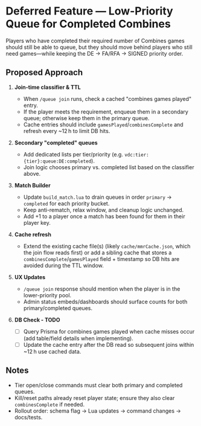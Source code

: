 # Deferred Feature — Low-Priority Queue for Completed Combines

Players who have completed their required number of Combines games should still be able to queue, but they should move behind players who still need games—while keeping the DE → FA/RFA → SIGNED priority order.

## Proposed Approach

1. **Join-time classifier & TTL**  
   - When `/queue join` runs, check a cached "combines games played" entry.  
   - If the player meets the requirement, enqueue them in a secondary queue; otherwise keep them in the primary queue.  
   - Cache entries should include `gamesPlayed`/`combinesComplete` and refresh every ~12 h to limit DB hits.

2. **Secondary "completed" queues**  
   - Add dedicated lists per tier/priority (e.g. `vdc:tier:{tier}:queue:DE:completed`).  
   - Join logic chooses primary vs. completed list based on the classifier above.

3. **Match Builder**  
   - Update `build_match.lua` to drain queues in order `primary` → `completed` for each priority bucket.  
   - Keep anti-rematch, relax window, and cleanup logic unchanged.
   - Add +1 to a player once a match has been found for them in their player key.  

4. **Cache refresh**  
   - Extend the existing cache file(s) (likely `cache/mmrCache.json`, which the join flow reads first) or add a sibling cache that stores a `combinesComplete`/`gamesPlayed` field + timestamp so DB hits are avoided during the TTL window.

5. **UX Updates**  
   - `/queue join` response should mention when the player is in the lower-priority pool.  
   - Admin status embeds/dashboards should surface counts for both primary/completed queues.

6. **DB Check - TODO**  
   - [ ] Query Prisma for combines games played when cache misses occur (add table/field details when implementing).  
   - [ ] Update the cache entry after the DB read so subsequent joins within ~12 h use cached data.

## Notes

- Tier open/close commands must clear both primary and completed queues.  
- Kill/reset paths already reset player state; ensure they also clear `combinesComplete` if needed.  
- Rollout order: schema flag → Lua updates → command changes → docs/tests.  
